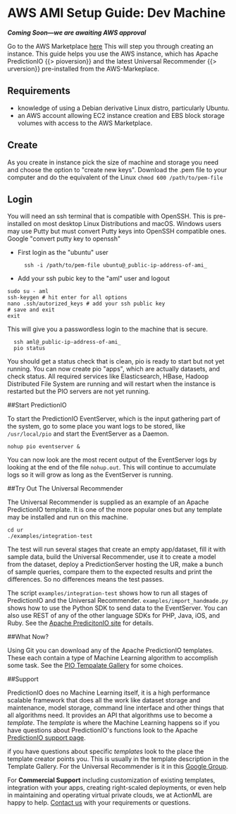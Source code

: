 # AWS AMI Setup Guide: Dev Machine

***Coming Soon&mdash;we are awaiting AWS approval***

Go to the AWS Marketplace [here]() This will step you through creating an instance. This guide helps you use the AWS instance, which has Apache PredictionIO {{> pioversion}} and the latest Universal Recommender {{> urversion}} pre-installed from the AWS-Markeplace.

## Requirements

 - knowledge of using a Debian derivative Linux distro, particularly Ubuntu.
 - an AWS account allowing EC2 instance creation and EBS block storage volumes with access to the AWS Marketplace. 

## Create

As you create in instance pick the size of machine and storage you need and choose the option to "create new keys". Download the .pem file to your computer and do the equivalent of the Linux `chmod 600 /path/to/pem-file`

## Login

You will need an ssh terminal that is compatible with OpenSSH. This is pre-installed on most desktop Linux Distributions and macOS. Windows users may use Putty but must convert Putty keys into OpenSSH compatible ones. Google "convert putty key to openssh"

 - First login as the "ubuntu" user
   ```
     ssh -i /path/to/pem-file ubuntu@_public-ip-address-of-ami_
   ```

 - Add your ssh pubic key to the "aml" user and logout

```
sudo su - aml
ssh-keygen # hit enter for all options
nano .ssh/autorized_keys # add your ssh public key
# save and exit
exit
```
   
   This will give you a passwordless login to the machine that is secure.
   
```
  ssh aml@_public-ip-address-of-ami_
  pio status
```
   
   You should get a status check that is clean, pio is ready to start but not yet running. You can now create pio "apps", which are actually datasets, and check status. All required services like Elasticsearch, HBase, Hadoop Distributed File System are running and will restart when the instance is restarted but the PIO servers are not yet running.

##Start PredictionIO 

To start the PredictionIO EventServer, which is the input gathering part of the system, go to some place you want logs to be stored, like `/usr/local/pio` and start the EventServer as a Daemon.

    nohup pio eventserver &

You can now look are the most recent output of the EventServer logs by looking at the end of the file `nohup.out`. This will continue to accumulate logs so it will grow as long as the EventServer is running.

##Try Out The Universal Recommender

The Universal Recommender is supplied as an example of an Apache PredictionIO template. It is one of the more popular ones but any template may be installed and run on this machine.

    cd ur
    ./examples/integration-test
    
The test will run several stages that create an empty app/dataset, fill it with sample data, build the Universal Recommender, use it to create a model from the dataset, deploy a PredictionServer hosting the UR, make a bunch of sample queries, compare them to the expected results and print the differences. So no differences means the test passes.

The script `examples/integration-test` shows how to run all stages of PredictionIO and the Universal Recommender. `examples/import_handmade.py` shows how to use the Python SDK to send data to the EventServer. You can also use REST of any of the other language SDKs for PHP, Java, iOS, and Ruby. See the [Apache PredicitonIO site](http://predictionio.incubator.apache.org/) for details.

##What Now?

Using Git you can download any of the Apache PredictionIO templates. These each contain a type of Machine Learning algorithm to accomplish some task. See the [PIO Tempalate Gallery](http://predictionio.incubator.apache.org/gallery/template-gallery/) for some choices.

##Support

PredictionIO does no Machine Learning itself, it is a high performance scalable framework that does all the work like dataset storage and maintenance, model storage, command line interface and other things that all algorithms need. It provides an API that algorithms use to become a *template*. The *template* is where the Machine Learning happens so if you have questions about PredictionIO's functions look to the Apache [PredictionIO support page](http://predictionio.incubator.apache.org/support/).

if you have questions about specific *templates* look to the place the template creator points you. This is usually in the template description in the Template Gallery. For the Universal Recommender is it in this [Google Group](https://groups.google.com/forum/#!forum/actionml-user).

For **Commercial Support** including customization of existing templates, integration with your apps, creating right-scaled deployments, or even help in maintaining and operating virtual private clouds, we at ActionML are happy to help. [Contact us](http://actionml.com#contact) with your requirements or questions.
